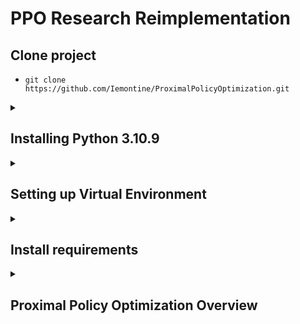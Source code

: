 # PPO Research Reimplementation

## Clone project
* ```git clone https://github.com/Iemontine/ProximalPolicyOptimization.git```

<details>
<summary><h2>Installing Python 3.10.9</h2></summary>

* ### On Ubuntu 22.04
    *
        ```bash
        sudo apt update
        sudo apt upgrade
        sudo apt install build-essential zlib1g-dev libncurses5-dev libgdbm-dev libnss3-dev libssl-dev libreadline-dev libffi-dev libsqlite3-dev wget libbz2-dev
        wget https://www.python.org/ftp/python/3.10.9/Python-3.10.9.tgz
        tar -xf Python-3.10.9.tgz
        cd Python-3.10.9
        ./configure --enable-optimizations
        make -j$(nproc)
        sudo make altinstall
        ```
* ### On Windows/Mac
    * Download from https://www.python.org/downloads/release/python-3109/</li></ul></ul>
    </details>

<details>
<summary><h2>Setting up Virtual Environment</h2></summary>

* ### Option 1: VSC builtin
    * Create a VSC virtual environment with Ctrl + Shift + P -> Python: Create Environment
    * Select Python 3.10.9
* ### Option 2: Run the following commands
    * Create the virtual environment: ```python -m venv .venv```
    * Activate the virtual environment
        * On Windows: ```.\myenv\Scripts\activate```
        * On Mac: ```source myenv/bin/activate```
</details>

<details>
<summary><h2>Install requirements</h2></summary>

* Install requirements via requirements.txt
    * ```pip install -r requirements.txt```
    * NOTE: You may need to manually install some libraries that cause errors during installation.
* Additional requirements
    ```bash
    pip install gymnasium[accept-rom-license]
    pip install stable-baselines3[extra]
    ```
    * Acquire Sonic the Hedgehog ROM. Then run: ```python3 -m retro.import ./ROM```
</details>


<details>
<summary><h2>Proximal Policy Optimization Overview</h2></summary>

- rl algo using a on-policy method
- on-policy method means the algo learns a policy to make decsions in the environment
#### How it works at a high level
- first collect trajectories
    - agent takes an action, environment returns a trajectory (state, action, reward, next_state)
- next compute advantage estimates
    - advantage function computes how much better an action is compared to the average action at that state
    - PPO uses Genralized Advantage Estimation (GAE)
- next update the policy
    - PPO uses a special objective function (to prevent the policy from updating too much in on episode, ensuring stability)
    - implemented by adding a penalty to the objective function if the new policy deviates too much from the original policy
- iterate!
#### Whats good about PPO
- the objective function used for policy updates
- uses a "clipped" verions of the policy ratio, adding a penalty if the new policy deviates too much
- this ensures stability and effcient learning
#### Actor-Critic
- an actor controls how the agent behaves
- a critic measures how good the action taken is
#### Training Stability
- use a ratio that indicates the difference between out current and old policy is not too big
- clip this ration between [1 - epsilon, 1 + epsilon]
#### The Intuition
- to limit policy changes, which imporoves training stability
- in other words we want avoid having too large of a policy update
    - smaller updates are more likely to converge to an optimal solution
    - too big of a step can result in a long time of having no possibilty to recover
- therefore we update policy conservatively
- the clip ratio removes the incentive for the current policy to go too fart from the old one
#### Clipped Surrogate Objective Function
- the ratio function
- r(theta) = probability(action | state) / probability_old(action | state)
    - r(theta) > 1, the action at that state is more likely in the current policy than the old one
    - r(theta) < 1, the action at that state is less likely in the current policy than the old one
- A is the advantage
    - A > 0, this action is better than the other cation possible at that state
- min(r(theta) * A) - the unclipped part
- clip(r(theta), 1 - epsilon, 1 + epsilon) * A
    - PPO clip probability ratio in the objective function
- min(r(theta) * A, clip(r(theta), 1 - epsilon, 1 + epsilon) * A)
- we take the min of the unclipped and clipped objective function

- So we update our policy only if:
- Our ratio is in the range
    - [1−ϵ,1+ϵ]
- Our ratio is outside the range, but the advantage leads to getting closer to the range
    - Being below the ratio but the advantage is > 0
    - Being above the ratio but the advantage is < 0

</details>
